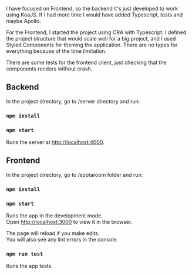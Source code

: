 
I have focused on Frontend, so the backend it's just developed to work using KoaJS. If I had more time I would have added Typescript, tests and maybe Apollo.

For the Frontend, I started the project using CRA with Typescript. I defined the project structure that would scale well for a big project, and I used Styled Components for theming the application. There are no types for everything because of the time limitation.

There are some tests for the frontend client, just checking that the components renders without crash.

## Backend
In the project directory, go to /server directory and run:

### `npm install`
### `npm start`

Runs the server at [http://localhost:4000](http://localhost:3000).


## Frontend

In the project directory, go to /spotaroom folder and run:

### `npm install`
### `npm start`

Runs the app in the development mode.<br>
Open [http://localhost:3000](http://localhost:3000) to view it in the browser.

The page will reload if you make edits.<br>
You will also see any lint errors in the console.

### `npm run test`

Runs the app tests.

